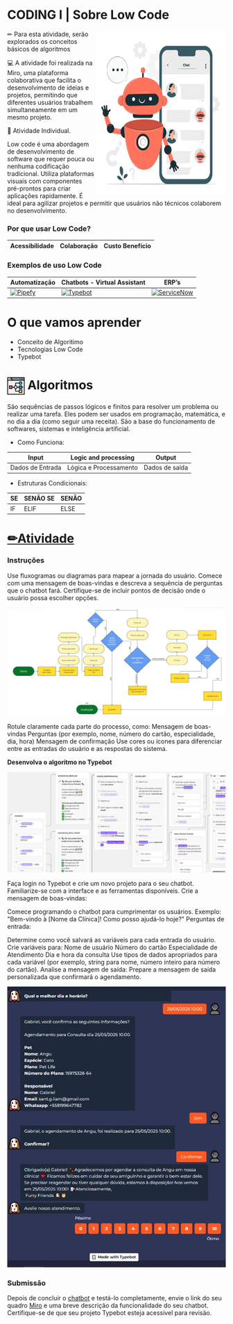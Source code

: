 




# CODING I | Sobre Low Code<br> 

<img align="right"  height="380" src="Media/bot.jpg" alt="bot" width="300">

✏ Para esta atividade, serão explorados os conceitos básicos de algoritmos

💻 A atividade foi realizada na Miro, uma plataforma colaborativa que facilita o desenvolvimento de ideias e projetos, permitindo que diferentes usuários trabalhem simultaneamente em um mesmo projeto.

👤 Atividade Individual.

Low code é uma abordagem de desenvolvimento de software que requer pouca ou nenhuma codificação tradicional.
Utiliza plataformas visuais com componentes pré-prontos para criar aplicações rapidamente.
É ideal para agilizar projetos e permitir que usuários não técnicos colaborem no desenvolvimento.

### Por que usar Low Code?

| Acessibilidade       | Colaboração       | Custo Benefício |
|------------------|------------------------|------------------|  
       
### Exemplos de uso Low Code

| Automatização    | Chatbots - Virtual Assistant  | ERP’s |
|------------------|------------------------|------------------| 
| [![Pipefy](https://img.shields.io/badge/Pipefy-ff6666?style=for-the-badge&logo=pipefy&logoColor=white)](https://typebot.io/)       | [![Typebot](https://img.shields.io/badge/Typebot-ff6666?style=for-the-badge&logo=typebot&logoColor=white)](https://www.pipefy.com/pt-br/)       | [![ServiceNow](https://img.shields.io/badge/ServiceNow-ff6666?style=for-the-badge&logo=servicenow&logoColor=white)](https://www.servicenow.com/br/) |


# O que vamos aprender

- Conceito de Algoritimo
- Tecnologias Low Code
- Typebot
  

# <img align="center" alt="Logo Gabriel Lima" width="40px" src="Media/algorithm_1594955.png"></a> Algoritmos 


São sequências de passos lógicos e finitos para resolver um problema ou realizar uma tarefa.
Eles podem ser usados em programação, matemática, e no dia a dia (como seguir uma receita).
São a base do funcionamento de softwares, sistemas e inteligência artificial.

- Como Funciona:
  
| Input       | Logic and processing       | Output |
|------------------|------------------------|------------------|
| Dados de Entrada | Lógica e Processamento | Dados de   saída |

- Estruturas Condicionais:

| SE       | SENÃO SE       | SENÃO |
|------------------|------------------------|------------------|
| IF | ELIF | ELSE |

# [✏Atividade](https://miro.com/app/board/uXjVIGyo8JM=/)

### Instruções 

Use fluxogramas ou diagramas para mapear a jornada do usuário.
Comece com uma mensagem de boas-vindas e descreva a sequência de perguntas que o chatbot fará.
Certifique-se de incluir pontos de decisão onde o usuário possa escolher opções.

![](Media/fluxo_chatbot_furryfriends.jpg)

Rotule claramente cada parte do processo, como:
Mensagem de boas-vindas
Perguntas (por exemplo, nome, número do cartão, especialidade, dia, hora)
Mensagem de confirmação
Use cores ou ícones para diferenciar entre as entradas do usuário e as respostas do sistema.

**Desenvolva o algoritmo no Typebot**

![](Media/desenvolvimento_chatbot.jpg)

Faça login no Typebot e crie um novo projeto para o seu chatbot.
Familiarize-se com a interface e as ferramentas disponíveis.
Crie a mensagem de boas-vindas:

Comece programando o chatbot para cumprimentar os usuários.
Exemplo: "Bem-vindo à [Nome da Clínica]! Como posso ajudá-lo hoje?"
Perguntas de entrada:

Determine como você salvará as variáveis para cada entrada do usuário.
Crie variáveis para:
Nome de usuário
Número do cartão
Especialidade de Atendimento
Dia e hora da consulta
Use tipos de dados apropriados para cada variável (por exemplo, string para nome, número inteiro para número do cartão).
Analise a mensagem de saída:
Prepare a mensagem de saída personalizada que confirmará o agendamento.

![](Media/chat_furryfriends.jpg)

### Submissão

Depois de concluir o [chatbot](https://typebot.co/furry-friends-4hks7mg) e testá-lo completamente, envie o link do seu quadro [Miro](https://miro.com/app/board/uXjVIGyo8JM=/) e uma breve descrição da funcionalidade do seu chatbot.
Certifique-se de que seu projeto Typebot esteja acessível para revisão.


